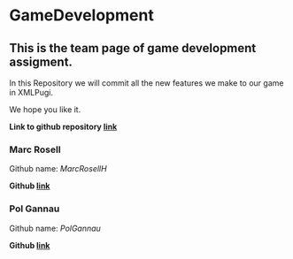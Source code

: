 # GameDevelopment

## This is the team page of game development assigment.

In this Repository we will commit all the new features we make to our game in XMLPugi.

We hope you like it.

**Link to github repository [link](https://github.com/PolGannau/GameDevelopment)**

### Marc Rosell
Github name: *MarcRosellH*

**Github [link](https://github.com/MarcRosellH)**

### Pol Gannau
Github name: *PolGannau*

**Github [link](https://github.com/PolGannau)**
